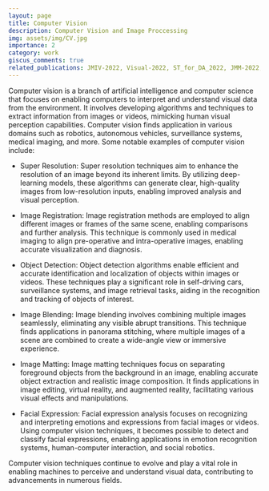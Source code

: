 ```yaml
---
layout: page
title: Computer Vision
description: Computer Vision and Image Proccessing
img: assets/img/CV.jpg
importance: 2
category: work
giscus_comments: true
related_publications: JMIV-2022, Visual-2022, ST_for_DA_2022, JMM-2022, mattingJSDP98, Bakhti97knn, Ezzati96graph, Assaran96KSVD, Amintoosi96IPRIA-Matting, Amintoosi96IPRIA-BlockNorm, Amintoosi96IPRIA-ELM, Amintoosi94spectral, Amintoosi94matting, Sheida90Unified,Amintoosi09afast, Amintoosi09videoSR,Amintoosi2011collage, Amintoosi09image, Amintoosi09precise, Amintoosi09regional,Amintoosi09video, Amintoosi88amikhtan,Amintoosi88sabtetasvir,Amintoosi87afzayesh,Amintoosi08using,Sadoghi06anew, Bakhti97knn,
---
```


Computer vision is a branch of artificial intelligence and computer science that focuses on enabling computers to interpret and understand visual data from the environment. It involves developing algorithms and techniques to extract information from images or videos, mimicking human visual perception capabilities. Computer vision finds application in various domains such as robotics, autonomous vehicles, surveillance systems, medical imaging, and more. Some notable examples of computer vision include:

- Super Resolution: Super resolution techniques aim to enhance the resolution of an image beyond its inherent limits. By utilizing deep-learning models, these algorithms can generate clear, high-quality images from low-resolution inputs, enabling improved analysis and visual perception.

- Image Registration: Image registration methods are employed to align different images or frames of the same scene, enabling comparisons and further analysis. This technique is commonly used in medical imaging to align pre-operative and intra-operative images, enabling accurate visualization and diagnosis.

- Object Detection: Object detection algorithms enable efficient and accurate identification and localization of objects within images or videos. These techniques play a significant role in self-driving cars, surveillance systems, and image retrieval tasks, aiding in the recognition and tracking of objects of interest.

- Image Blending: Image blending involves combining multiple images seamlessly, eliminating any visible abrupt transitions. This technique finds applications in panorama stitching, where multiple images of a scene are combined to create a wide-angle view or immersive experience.

- Image Matting: Image matting techniques focus on separating foreground objects from the background in an image, enabling accurate object extraction and realistic image composition. It finds applications in image editing, virtual reality, and augmented reality, facilitating various visual effects and manipulations.

- Facial Expression: Facial expression analysis focuses on recognizing and interpreting emotions and expressions from facial images or videos. Using computer vision techniques, it becomes possible to detect and classify facial expressions, enabling applications in emotion recognition systems, human-computer interaction, and social robotics.

Computer vision techniques continue to evolve and play a vital role in enabling machines to perceive and understand visual data, contributing to advancements in numerous fields.
